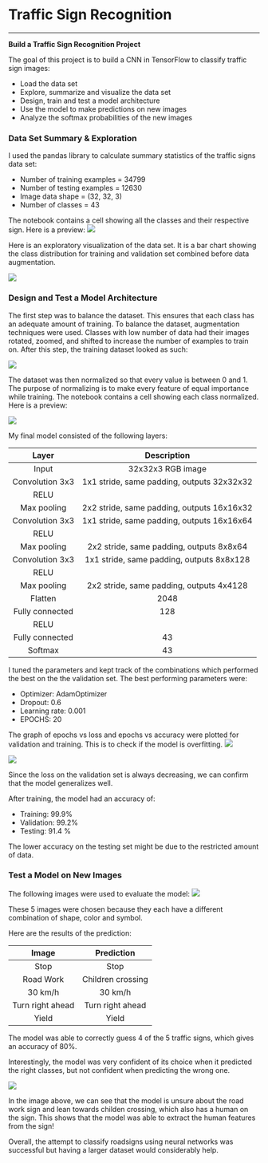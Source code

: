# **Traffic Sign Recognition** 
---

**Build a Traffic Sign Recognition Project**

The goal of this project is to build a CNN in TensorFlow to classify traffic sign images:
* Load the data set
* Explore, summarize and visualize the data set
* Design, train and test a model architecture
* Use the model to make predictions on new images
* Analyze the softmax probabilities of the new images


### Data Set Summary & Exploration

I used the pandas library to calculate summary statistics of the traffic
signs data set:

* Number of training examples = 34799
* Number of testing examples = 12630
* Image data shape = (32, 32, 3)
* Number of classes = 43

The notebook contains a cell showing all the classes and their respective sign. Here is a preview:
<img src="data/train.png"/>


Here is an exploratory visualization of the data set. It is a bar chart showing the class distribution for training and validation set combined before data augmentation.

<img src="data/pre-augmentation.png"/>

### Design and Test a Model Architecture

The first step was to balance the dataset. This ensures that each class has an adequate amount of training. To balance the dataset, augmentation techniques were used. Classes with low number of data had their images rotated, zoomed, and shifted to increase the number of examples to train on. After this step, the training dataset looked as such:

<img src="data/post-augmentation.png"/>

The dataset was then normalized so that every value is between 0 and 1. The purpose of normalizing is to make every feature of equal importance while training. The notebook contains a cell showing each class normalized. Here is a preview:

<img src="data/norm.png"/> 


My final model consisted of the following layers:

| Layer         		|     Description	        					| 
|:---------------------:|:---------------------------------------------:| 
| Input         		| 32x32x3 RGB image   							| 
| Convolution 3x3     	| 1x1 stride, same padding, outputs 32x32x32 	|
| RELU					|												|
| Max pooling	      	| 2x2 stride, same padding, outputs 16x16x32 				|
| Convolution 3x3	    | 1x1 stride, same padding, outputs 16x16x64      									|
| RELU					|												|
| Max pooling	      	| 2x2 stride, same padding, outputs 8x8x64 				|
| Convolution 3x3	    | 1x1 stride, same padding, outputs 8x8x128      									|
| RELU					|												|
| Max pooling	      	| 2x2 stride, same padding, outputs 4x4128 				|
| Flatten   | 2048 |
| Fully connected		| 128       									|
| RELU					|												|
| Fully connected		| 43       									|
| Softmax				| 43        									|
 


I tuned the parameters and kept track of the combinations which performed the best on the the validation set. The best performing parameters were:
* Optimizer: AdamOptimizer
* Dropout: 0.6
* Learning rate: 0.001 
* EPOCHS: 20

The graph of epochs vs loss and epochs vs accuracy were plotted for validation and training. This is to check if the model is overfitting.
<img src="data/acc.png"/> 

<img src="data/loss.png"/> 

Since the loss on the validation set is always decreasing, we can confirm that the model generalizes well.

After training, the model had an accuracy of:
* Training: 99.9%
* Validation: 99.2%
* Testing: 91.4 %

The lower accuracy on the testing set might be due to the restricted amount of data.
 

### Test a Model on New Images

The following images were used to evaluate the model:
<img src="data/test.png"/>

These 5 images were chosen because they each have a different combination of shape, color and symbol.

Here are the results of the prediction:

| Image			        |     Prediction	        					| 
|:---------------------:|:---------------------------------------------:| 
| Stop       		| Stop    									| 
| Road Work     			| Children crossing 										|
| 30 km/h					| 30 km/h   |
| Turn right ahead	      		| Turn right ahead		 				|
| Yield		| Yield     							|


The model was able to correctly guess 4 of the 5 traffic signs, which gives an accuracy of 80%.

Interestingly, the model was very confident of its choice when it predicted the right classes, but not confident when predicting the wrong one.

<img src="data/pred.png"/>

In the image above, we can see that the model is unsure about the road work sign and lean towards childen crossing, which also has a human on the sign. This shows that the model was able to extract the human features from the sign!

Overall, the attempt to classify roadsigns using neural networks was successful but having a larger dataset would considerably help.
